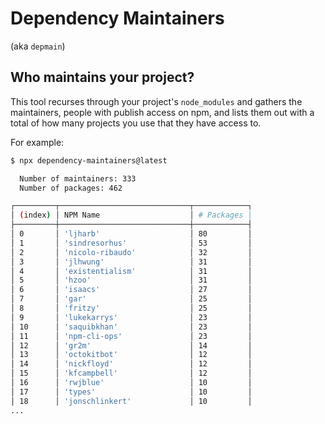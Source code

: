 # Dependency Maintainers

(aka `depmain`)

## Who maintains your project?

This tool recurses through your project's `node_modules` and gathers the maintainers, people with publish access on npm, and lists them out with a total of how many projects you use that they have access to.

For example:

```bash
$ npx dependency-maintainers@latest

  Number of maintainers: 333
  Number of packages: 462

┌─────────┬─────────────────────────────┬────────────┐
│ (index) │ NPM Name                    │ # Packages │
├─────────┼─────────────────────────────┼────────────┤
│ 0       │ 'ljharb'                    │ 80         │
│ 1       │ 'sindresorhus'              │ 53         │
│ 2       │ 'nicolo-ribaudo'            │ 32         │
│ 3       │ 'jlhwung'                   │ 31         │
│ 4       │ 'existentialism'            │ 31         │
│ 5       │ 'hzoo'                      │ 31         │
│ 6       │ 'isaacs'                    │ 27         │
│ 7       │ 'gar'                       │ 25         │
│ 8       │ 'fritzy'                    │ 25         │
│ 9       │ 'lukekarrys'                │ 23         │
│ 10      │ 'saquibkhan'                │ 23         │
│ 11      │ 'npm-cli-ops'               │ 23         │
│ 12      │ 'gr2m'                      │ 14         │
│ 13      │ 'octokitbot'                │ 12         │
│ 14      │ 'nickfloyd'                 │ 12         │
│ 15      │ 'kfcampbell'                │ 12         │
│ 16      │ 'rwjblue'                   │ 10         │
│ 17      │ 'types'                     │ 10         │
│ 18      │ 'jonschlinkert'             │ 10         │
...

```
